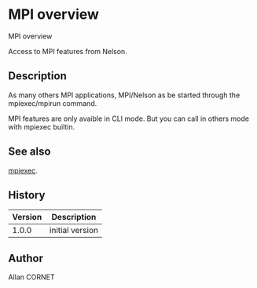 

# MPI overview


MPI overview

Access to MPI features from Nelson.

## Description


  <p>As many others MPI applications, MPI/Nelson as be started through the mpiexec/mpirun command.</p>
  <p>MPI features are only avaible in CLI mode. But you can call in others mode with mpiexec builtin.</p>


## See also

[mpiexec](mpiexec.md).
## History

|Version|Description|
|------|------|
|1.0.0|initial version|


## Author

Allan CORNET



